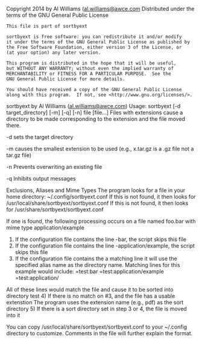 Copyright 2014 by Al Williams (al.williams@awce.com
Distributed under the terms of the GNU General Public License

    This file is part of sortbyext

    sortbyext is free software: you can redistribute it and/or modify
    it under the terms of the GNU General Public License as published by
    the Free Software Foundation, either version 3 of the License, or
    (at your option) any later version.

    This program is distributed in the hope that it will be useful,
    but WITHOUT ANY WARRANTY; without even the implied warranty of
    MERCHANTABILITY or FITNESS FOR A PARTICULAR PURPOSE.  See the
    GNU General Public License for more details.

    You should have received a copy of the GNU General Public License
    along with this program.  If not, see <http://www.gnu.org/licenses/>.



sortbyext by Al Williams (al.williams@awce.com)
Usage:
sortbyext [-d target_directory] [-m] [-q] [-n] file [file...]
Files with extensions cause a directory to be made
corresponding to the extension and the file moved
there.

-d sets the target directory

-m causes the smallest extension to be used
(e.g., x.tar.gz is a .gz file not a tar.gz file)

-n Prevents overwriting an existing file

-q Inhibits output messages


Exclusions, Aliases and Mime Types
The program looks for a file in your home directory:
~/.config/sortbyext.conf
If this is not found, it then looks for
/usr/local/share/sortbyext/sortbyext.conf
If this is not found, it then looks for
/usr/share/sortbyext/sortbyext.conf

If one is found, the following processing occurs on a file
named foo.bar with mime type application/example
1) If the configuration file contains the line -bar, the script skips this file
2) If the configuration file contains the line -application/example, the script skips this file
3) If the configuration file contains the a matching line it will use 
the specified alias name as the directory name. Matching lines for this example
would include:
=test:bar
=test:application/example
=test:application/ 

All of these lines would match the file and cause it to be sorted into
directory test 
4) If there is no match on #3, and the file has a usable extenstion
The program uses the extension name (e.g., pdf) as the sort directory
5) If there is a sort directory set in step 3 or 4, the file is moved into it

You can copy /usr/local/share/sortbyext/sortbyext.conf to your ~/.config directory to customize. Comments in the file will further explain the format.

